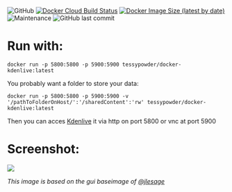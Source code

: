 ![GitHub](https://img.shields.io/github/license/TessyPowder/kdenlive-vnc-docker?style=flat-square)
[![Docker Cloud Build Status](https://img.shields.io/docker/cloud/build/tessypowder/docker-kdenlive?style=flat-square)](https://hub.docker.com/repository/docker/tessypowder/docker-kdenlive)
[![Docker Image Size (latest by date)](https://img.shields.io/docker/image-size/tessypowder/docker-kdenlive?style=flat-square)](https://hub.docker.com/repository/docker/tessypowder/docker-kdenlive)
![Maintenance](https://img.shields.io/maintenance/yes/2020?style=flat-square)
![GitHub last commit](https://img.shields.io/github/last-commit/tessypowder/kdenlive-vnc-docker?style=flat-square)

# Run with:
```
docker run -p 5800:5800 -p 5900:5900 tessypowder/docker-kdenlive:latest
```

You probably want a folder to store your data:
```
docker run -p 5800:5800 -p 5900:5900 -v '/pathToFolderOnHost/':'/sharedContent':'rw' tessypowder/docker-kdenlive:latest
```

Then you can acces [Kdenlive](https://github.com/KDE/kdenlive) it via http on port 5800 or vnc at port 5900

# Screenshot:
![](https://raw.githubusercontent.com/TessyPowder/kdenlive-vnc-docker/master/img/screenshot.png)

*This image is based on the gui baseimage of [@jlesage](https://github.com/jlesage/)*
